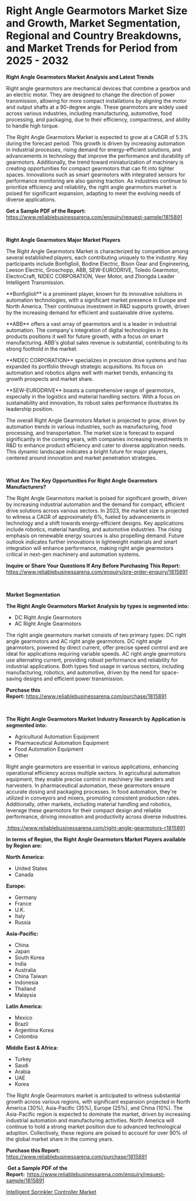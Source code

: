 <p><h1>Right Angle Gearmotors Market Size and Growth, Market Segmentation, Regional and Country Breakdowns, and Market Trends for Period from 2025 -  2032</h1></p><p><strong>Right Angle Gearmotors Market Analysis and Latest Trends</strong></p>
<p><p>Right angle gearmotors are mechanical devices that combine a gearbox and an electric motor. They are designed to change the direction of power transmission, allowing for more compact installations by aligning the motor and output shafts at a 90-degree angle. These gearmotors are widely used across various industries, including manufacturing, automotive, food processing, and packaging, due to their efficiency, compactness, and ability to handle high torque.</p><p>The Right Angle Gearmotors Market is expected to grow at a CAGR of 5.3% during the forecast period. This growth is driven by increasing automation in industrial processes, rising demand for energy-efficient solutions, and advancements in technology that improve the performance and durability of gearmotors. Additionally, the trend toward miniaturization of machinery is creating opportunities for compact gearmotors that can fit into tighter spaces. Innovations such as smart gearmotors with integrated sensors for performance monitoring are also gaining traction. As industries continue to prioritize efficiency and reliability, the right angle gearmotors market is poised for significant expansion, adapting to meet the evolving needs of diverse applications.</p></p>
<p><strong>Get a Sample PDF of the Report:&nbsp;</strong> <a href="https://www.reliablebusinessarena.com/enquiry/request-sample/1815891?utm_campaign=3504&utm_medium=2&utm_source=Github&utm_content=ia&utm_term=10042025&utm_id=right-angle-gearmotors">https://www.reliablebusinessarena.com/enquiry/request-sample/1815891</a></p>
<p>&nbsp;</p>
<p><strong>Right Angle Gearmotors Major Market Players</strong></p>
<p><p>The Right Angle Gearmotors Market is characterized by competition among several established players, each contributing uniquely to the industry. Key participants include Bonfiglioli, Bodine Electric, Bison Gear and Engineering, Leeson Electric, Groschopp, ABB, SEW-EURODRIVE, Toledo Gearmotor, ElectroCraft, NIDEC CORPORATION, Veer Motor, and Zhongda Leader Intelligent Transmission.</p><p>**Bonfiglioli** is a prominent player, known for its innovative solutions in automation technologies, with a significant market presence in Europe and North America. Their continuous investment in R&D supports growth, driven by the increasing demand for efficient and sustainable drive systems.</p><p>**ABB** offers a vast array of gearmotors and is a leader in industrial automation. The company's integration of digital technologies in its products positions it well for future growth, with a focus on smart manufacturing. ABB's global sales revenue is substantial, contributing to its strong foothold in the market.</p><p>**NIDEC CORPORATION** specializes in precision drive systems and has expanded its portfolio through strategic acquisitions. Its focus on automation and robotics aligns well with market trends, enhancing its growth prospects and market share.</p><p>**SEW-EURODRIVE** boasts a comprehensive range of gearmotors, especially in the logistics and material handling sectors. With a focus on sustainability and innovation, its robust sales performance illustrates its leadership position.</p><p>The overall Right Angle Gearmotors Market is projected to grow, driven by automation trends in various industries, such as manufacturing, food processing, and transportation. The market size is forecast to expand significantly in the coming years, with companies increasing investments in R&D to enhance product efficiency and cater to diverse application needs. This dynamic landscape indicates a bright future for major players, centered around innovation and market penetration strategies.</p></p>
<p>&nbsp;</p>
<p><strong>What Are The Key Opportunities For Right Angle Gearmotors Manufacturers?</strong></p>
<p><p>The Right Angle Gearmotors market is poised for significant growth, driven by increasing industrial automation and the demand for compact, efficient drive solutions across various sectors. In 2023, the market size is projected to witness a CAGR of approximately 6%, fueled by advancements in technology and a shift towards energy-efficient designs. Key applications include robotics, material handling, and automotive industries. The rising emphasis on renewable energy sources is also propelling demand. Future outlook indicates further innovations in lightweight materials and smart integration will enhance performance, making right angle gearmotors critical in next-gen machinery and automation systems.</p></p>
<p><strong>Inquire or Share Your Questions If Any Before Purchasing This Report:</strong> <a href="https://www.reliablebusinessarena.com/enquiry/pre-order-enquiry/1815891?utm_campaign=3504&utm_medium=2&utm_source=Github&utm_content=ia&utm_term=10042025&utm_id=right-angle-gearmotors">https://www.reliablebusinessarena.com/enquiry/pre-order-enquiry/1815891</a></p>
<p>&nbsp;</p>
<p><strong>Market Segmentation</strong></p>
<p><strong>The Right Angle Gearmotors Market Analysis by types is segmented into:</strong></p>
<p><ul><li>DC Right Angle Gearmotors</li><li>AC Right Angle Gearmotors</li></ul></p>
<p><p>The right angle gearmotors market consists of two primary types: DC right angle gearmotors and AC right angle gearmotors. DC right angle gearmotors, powered by direct current, offer precise speed control and are ideal for applications requiring variable speeds. AC right angle gearmotors use alternating current, providing robust performance and reliability for industrial applications. Both types find usage in various sectors, including manufacturing, robotics, and automotive, driven by the need for space-saving designs and efficient power transmission.</p></p>
<p><strong>Purchase this Report:&nbsp;</strong><a href="https://www.reliablebusinessarena.com/purchase/1815891?utm_campaign=3504&utm_medium=2&utm_source=Github&utm_content=ia&utm_term=10042025&utm_id=right-angle-gearmotors">https://www.reliablebusinessarena.com/purchase/1815891</a></p>
<p>&nbsp;</p>
<p><strong>The Right Angle Gearmotors Market Industry Research by Application is segmented into:</strong></p>
<p><ul><li>Agricultural Automation Equipment</li><li>Pharmaceutical Automation Equipment</li><li>Food Automation Equipment</li><li>Other</li></ul></p>
<p><p>Right angle gearmotors are essential in various applications, enhancing operational efficiency across multiple sectors. In agricultural automation equipment, they enable precise control in machinery like seeders and harvesters. In pharmaceutical automation, these gearmotors ensure accurate dosing and packaging processes. In food automation, they're utilized in conveyors and mixers, promoting consistent production rates. Additionally, other markets, including material handling and robotics, leverage these gearmotors for their compact design and reliable performance, driving innovation and productivity across diverse industries.</p></p>
<p><a href="https://www.reliablebusinessarena.com/right-angle-gearmotors-r1815891?utm_campaign=3504&utm_medium=2&utm_source=Github&utm_content=ia&utm_term=10042025&utm_id=right-angle-gearmotors">&nbsp;https://www.reliablebusinessarena.com/right-angle-gearmotors-r1815891</a></p>
<p><strong>In terms of Region, the Right Angle Gearmotors Market Players available by Region are:</strong></p>
<p>
    <p> <strong> North America: </strong>
        <ul>
            <li>United States</li>
            <li>Canada</li>
        </ul>
        </p> 
    <p> <strong> Europe: </strong>
        <ul>
            <li>Germany</li>
            <li>France</li>
            <li>U.K.</li>
            <li>Italy</li>
            <li>Russia</li>
        </ul>
        </p> 
    <p> <strong> Asia-Pacific: </strong>
        <ul>
            <li>China</li>
            <li>Japan</li>
            <li>South Korea</li>
            <li>India</li>
            <li>Australia</li>
            <li>China Taiwan</li>
            <li>Indonesia</li>
            <li>Thailand</li>
            <li>Malaysia</li>
        </ul>
        </p> 
    <p> <strong> Latin America: </strong>
        <ul>
            <li>Mexico</li>
            <li>Brazil</li>
            <li>Argentina Korea</li>
            <li>Colombia</li>
        </ul>
        </p> 
    <p> <strong> Middle East & Africa: </strong>
        <ul>
            <li>Turkey</li>
            <li>Saudi</li>
            <li>Arabia</li>
            <li>UAE</li>
            <li>Korea</li>
        </ul>
    </p>
    </p>
<p><p>The Right Angle Gearmotors market is anticipated to witness substantial growth across various regions, with significant expansion projected in North America (30%), Asia-Pacific (35%), Europe (25%), and China (10%). The Asia-Pacific region is expected to dominate the market, driven by increasing industrial automation and manufacturing activities. North America will continue to hold a strong market position due to advanced technological adoption. Collectively, these regions are poised to account for over 90% of the global market share in the coming years.</p></p>
<p><strong>Purchase this Report: </strong><a href="https://www.reliablebusinessarena.com/purchase/1815891?utm_campaign=3504&utm_medium=2&utm_source=Github&utm_content=ia&utm_term=10042025&utm_id=right-angle-gearmotors">https://www.reliablebusinessarena.com/purchase/1815891</a></p>
<p>&nbsp;<strong>Get a Sample PDF of the Report:&nbsp;&nbsp;</strong><a href="https://www.reliablebusinessarena.com/enquiry/request-sample/1815891?utm_campaign=3504&utm_medium=2&utm_source=Github&utm_content=ia&utm_term=10042025&utm_id=right-angle-gearmotors">https://www.reliablebusinessarena.com/enquiry/request-sample/1815891</a></p>
<p><strong></strong></p>
<p><p><a href="https://github.com/marteionun0/Market-Research-Report-List-1/blob/main/intelligent-sprinkler-controller-market.md?utm_campaign=3504&utm_medium=2&utm_source=Github&utm_content=ia&utm_term=10042025&utm_id=right-angle-gearmotors">Intelligent Sprinkler Controller Market</a></p></p>